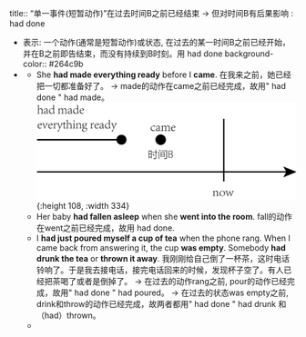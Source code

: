 title:: “单一事件(短暂动作)”在过去时间B之前已经结束 → 但对时间B有后果影响 : had done

- 表示: 一个动作(通常是短暂动作)或状态, 在过去的某一时间B之前已经开始，并在B之前即告结束，而没有持续到B时刻。用 had done
  background-color:: #264c9b
-
	- She **had made everything ready** before I **came**.
	  在我来之前，她已经把一切都准备好了。
	  -> made的动作在came之前已经完成，故用" had done " had made。
	  ![资源 3@4x.png](../assets/资源_3@4x_1645085481928_0.png){:height 108, :width 334}
	- Her baby **had fallen asleep** when she **went into the room**.
	  fall的动作在went之前已经完成，故用 had done.
	- I **had just poured myself a cup of tea** when the phone rang. When I came back from answering it, the cup **was empty**. Somebody **had drunk the tea** or **thrown it away**.
	  我刚刚给自己倒了一杯茶，这时电话铃响了。于是我去接电话，接完电话回来的时候，发现杯子空了。有人已经把茶喝了或者是倒掉了。
	  → 在过去的动作rang之前, pour的动作已经完成，故用" had done " had poured。
	  → 在过去的状态was empty之前, drink和throw的动作已经完成，故两者都用" had done " had drunk 和（had）thrown。
	-